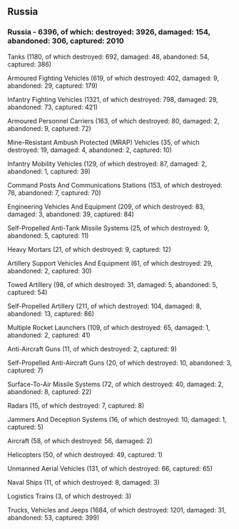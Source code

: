 
 
 ## Russia
 
 ### Russia - 6396, of which: destroyed: 3926, damaged: 154, abandoned: 306, captured: 2010

 

 

 Tanks (1180, of which destroyed: 692, damaged: 48, abandoned: 54, captured: 386)

 Armoured Fighting Vehicles (619, of which destroyed: 402, damaged: 9, abandoned: 29, captured: 179)

 Infantry Fighting Vehicles (1321, of which destroyed: 798, damaged: 29, abandoned: 73, captured: 421)

 Armoured Personnel Carriers (163, of which destroyed: 80, damaged: 2, abandoned: 9, captured: 72)

 Mine-Resistant Ambush Protected (MRAP) Vehicles (35, of which destroyed: 19, damaged: 4, abandoned: 2, captured: 10)

 Infantry Mobility Vehicles (129, of which destroyed: 87, damaged: 2, abandoned: 1, captured: 39)

 Command Posts And Communications Stations (153, of which destroyed: 76, abandoned: 7, captured: 70)

 Engineering Vehicles And Equipment (209, of which destroyed: 83, damaged: 3, abandoned: 39, captured: 84)

 Self-Propelled Anti-Tank Missile Systems (25, of which destroyed: 9, abandoned: 5, captured: 11)

 Heavy Mortars (21, of which destroyed: 9, captured: 12)

 Artillery Support Vehicles And Equipment (61, of which destroyed: 29, abandoned: 2, captured: 30)

 Towed Artillery (98, of which destroyed: 31, damaged: 5, abandoned: 5, captured: 54)

 Self-Propelled Artillery (211, of which destroyed: 104, damaged: 8, abandoned: 13, captured: 86)

 Multiple Rocket Launchers (109, of which destroyed: 65, damaged: 1, abandoned: 2, captured: 41)

 Anti-Aircraft Guns (11, of which destroyed: 2, captured: 9)

 Self-Propelled Anti-Aircraft Guns (20, of which destroyed: 10, abandoned: 3, captured: 7)

 Surface-To-Air Missile Systems (72, of which destroyed: 40, damaged: 2, abandoned: 8, captured: 22)

 Radars (15, of which destroyed: 7, captured: 8)

 Jammers And Deception Systems (16, of which destroyed: 10, damaged: 1, captured: 5)

 Aircraft (58, of which destroyed: 56, damaged: 2)

 Helicopters (50, of which destroyed: 49, captured: 1)

 Unmanned Aerial Vehicles (131, of which destroyed: 66, captured: 65)

 Naval Ships (11, of which destroyed: 8, damaged: 3)

 Logistics Trains (3, of which destroyed: 3)

 Trucks, Vehicles and Jeeps (1684, of which destroyed: 1201, damaged: 31, abandoned: 53, captured: 399)

